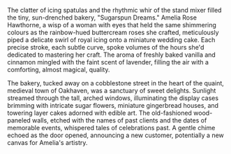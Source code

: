 The clatter of icing spatulas and the rhythmic whir of the stand mixer filled the tiny, sun-drenched bakery, "Sugarspun Dreams."  Amelia Rose Hawthorne, a wisp of a woman with eyes that held the same shimmering colours as the rainbow-hued buttercream roses she crafted, meticulously piped a delicate swirl of royal icing onto a miniature wedding cake.  Each precise stroke, each subtle curve, spoke volumes of the hours she'd dedicated to mastering her craft.  The aroma of freshly baked vanilla and cinnamon mingled with the faint scent of lavender, filling the air with a comforting, almost magical, quality.

The bakery, tucked away on a cobblestone street in the heart of the quaint, medieval town of Oakhaven, was a sanctuary of sweet delights.  Sunlight streamed through the tall, arched windows, illuminating the display cases brimming with intricate sugar flowers, miniature gingerbread houses, and towering layer cakes adorned with edible art.  The old-fashioned wood-paneled walls, etched with the names of past clients and the dates of memorable events, whispered tales of celebrations past.  A gentle chime echoed as the door opened, announcing a new customer, potentially a new canvas for Amelia's artistry.
